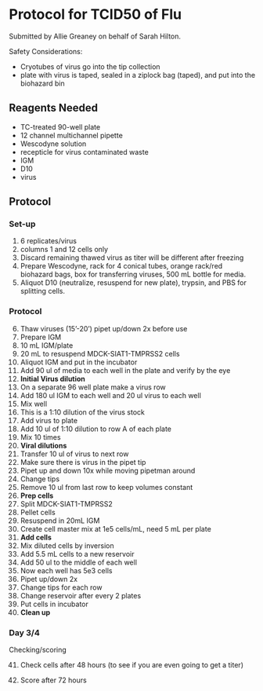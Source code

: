 # Protocol for TCID50 of Flu

Submitted by Allie Greaney on behalf of Sarah Hilton.

Safety Considerations:

- Cryotubes of virus go into the tip collection
- plate with virus is taped, sealed in a ziplock bag (taped),
and put into the biohazard bin

## Reagents Needed
- TC-treated 90-well plate
- 12 channel multichannel pipette
- Wescodyne solution
- recepticle for virus contaminated waste
- IGM
- D10
- virus

## Protocol

### Set-up
1. 6 replicates/virus
2. columns 1 and 12 cells only
3. Discard remaining thawed virus as titer will be different after freezing
4. Prepare Wescodyne, rack for 4 conical tubes, orange rack/red biohazard bags, box for transferring viruses, 500 mL bottle for media.
5. Aliquot D10 (neutralize, resuspend for new plate), trypsin, and PBS for splitting cells.

### Protocol
6. Thaw viruses (15’-20’) pipet up/down 2x before use
7. Prepare IGM
8. 10 mL IGM/plate
9. 20 mL to resuspend MDCK-SIAT1-TMPRSS2 cells
10. Aliquot IGM and put in the incubator
11. Add 90 ul of media to each well in the plate and verify by the eye
12. **Initial Virus dilution**
13. On a separate 96 well plate make a virus row
14. Add 180 ul IGM to each well and 20 ul virus to each well
15. Mix well
16. This is a 1:10 dilution of the virus stock
17. Add virus to plate
18. Add 10 ul of 1:10 dilution to row A of each plate
19. Mix 10 times
20. **Viral dilutions**
21. Transfer 10 ul of virus to next row
22. Make sure there is virus in the pipet tip
23. Pipet up and down 10x while moving pipetman around
24. Change tips
25. Remove 10 ul from last row to keep volumes constant
26. **Prep cells**
27. Split MDCK-SIAT1-TMPRSS2
28. Pellet cells
29. Resuspend in 20mL IGM
30. Create cell master mix at 1e5 cells/mL, need 5 mL per plate
31. **Add cells**
32. Mix diluted cells by inversion
33. Add 5.5 mL cells to a new reservoir
34. Add 50 ul to the middle of each well
35. Now each well has 5e3 cells
36. Pipet up/down 2x
37. Change tips for each row
38. Change reservoir after every 2 plates
39. Put cells in incubator
40. **Clean up**

### Day 3/4

Checking/scoring

41. Check cells after 48 hours (to see if you are even going to get a titer)

42. Score after 72 hours
